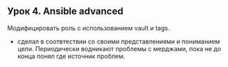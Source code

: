 ## Урок 4. Ansible advanced

Модифицировать роль с использованием vault и tags.

* сделал в соотвтествии со своими представлениями и пониманием цели. Периодически водникают проблемы с мерджами, пока не до конца понял где источник проблем.
